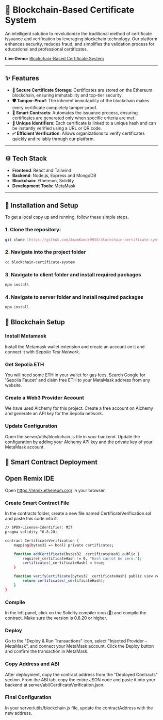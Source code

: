 # 📜 Blockchain-Based Certificate System

An intelligent solution to revolutionize the traditional method of certificate issuance and verification by leveraging blockchain technology. Our platform enhances security, reduces fraud, and simplifies the validation process for educational and professional certificates.

**Live Demo:** [Blockchain-Based Certificate System](https://blockcert.codewithaman.tech/)

---

## ✨ Features

* **🔐 Secure Certificate Storage**: Certificates are stored on the Ethereum blockchain, ensuring immutability and top-tier security.
* **🛡️ Tamper-Proof**: The inherent immutability of the blockchain makes every certificate completely tamper-proof.
* **🤖 Smart Contracts**: Automates the issuance process, ensuring certificates are generated only when specific criteria are met.
* **🔑 Unique Identifiers**: Each certificate is linked to a unique hash and can be instantly verified using a URL or QR code.
* **✅ Efficient Verification**: Allows organizations to verify certificates quickly and reliably through our platform.

---

## ⚙️ Tech Stack

* **Frontend**: React and Tailwind
* **Backend**: Node.js, Express and MongoDB
* **Blockchain**: Ethereum, Solidity
* **Development Tools**: MetaMask

---

## 🚀 Installation and Setup

To get a local copy up and running, follow these simple steps.

### 1. Clone the repository:
```bash
git clone [https://github.com/AmanKumar9958/blockchain-certificate-system.git](https://github.com/AmanKumar9958/blockchain-certificate-system.git)

```
### 2. Navigate into the project folder
```bash
cd blockchain-certificate-system
```

### 3. Navigate to client folder and install required packages
```bash
npm install
```

### 4. Navigate to server folder and install required packages
```bash
npm install
```

## 🔗 Blockchain Setup

### Install Metamask
Install the Metamask wallet extension and create an account on it and connect it with *Sepolia Test Network*.

### Get Sepolia ETH
You will need some ETH in your wallet for gas fees. Search Google for 'Sepolia Faucet' and claim free ETH to your MetaMask address from any website.

### Create a Web3 Provider Account
We have used Alchemy for this project. Create a free account on Alchemy and generate an API key for the Sepolia network.

### Update Configuration
Open the server/utils/blockchain.js file in your backend. Update the configuration by adding your Alchemy API key and the private key of your MetaMask account.

## 📄 Smart Contract Deployment

## Open Remix IDE
Open https://remix.ethereum.org/ in your browser.

### Create Smart Contract File
In the contracts folder, create a new file named CertificateVerification.sol and paste this code into it.

```bash
// SPDX-License-Identifier: MIT
pragma solidity ^0.8.20;

contract CertificateVerification {
    mapping(bytes32 => bool) private certificates;

    function addCertificate(bytes32 _certificateHash) public {
        require(_certificateHash != 0, "Hash cannot be zero.");
        certificates[_certificateHash] = true;
    }

    function verifyCertificate(bytes32 _certificateHash) public view returns (bool) {
        return certificates[_certificateHash];
    }
}
```

### Compile
In the left panel, click on the Solidity compiler icon (🚀) and compile the contract. Make sure the version is 0.8.20 or higher.

### Deploy
Go to the "Deploy & Run Transactions" icon, select "Injected Provider – MetaMask", and connect your MetaMask account. Click the Deploy button and confirm the transaction in MetaMask.

### Copy Address and ABI
After deployment, copy the contract address from the "Deployed Contracts" section. From the ABI tab, copy the entire JSON code and paste it into your backend at server/abi/CertificateVerification.json.

### Final Configuration
In your server/utils/blockchain.js file, update the contractAddress with the new address.

